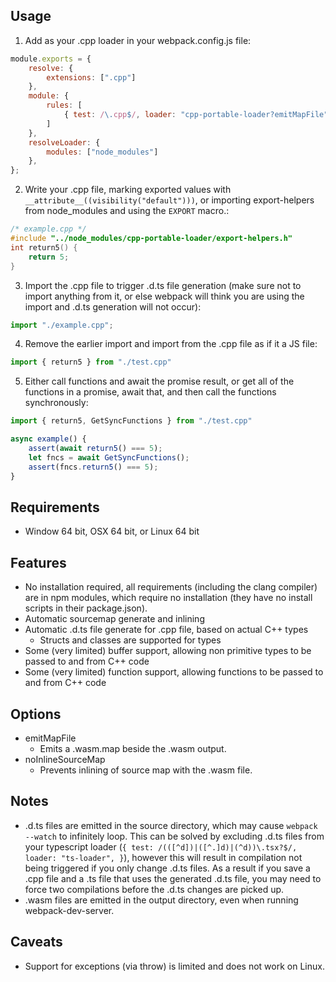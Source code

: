 ## Usage
1) Add as your .cpp loader in your webpack.config.js file:
```js
module.exports = {
    resolve: {
        extensions: [".cpp"]
    },
    module: {
        rules: [
            { test: /\.cpp$/, loader: "cpp-portable-loader?emitMapFile" },
        ]
    },
    resolveLoader: {
        modules: ["node_modules"]
    },
};
```
2) Write your .cpp file, marking exported values with `__attribute__((visibility("default")))`, or importing export-helpers from node_modules and using the `EXPORT` macro.:
```cpp
/* example.cpp */
#include "../node_modules/cpp-portable-loader/export-helpers.h"
int return5() {
    return 5;
}
```
3) Import the .cpp file to trigger .d.ts file generation (make sure not to import anything from it, or else webpack will think you are using the import and .d.ts generation will not occur):
```js
import "./example.cpp";
```

4) Remove the earlier import and import from the .cpp file as if it a JS file:
```js
import { return5 } from "./test.cpp"
```

5) Either call functions and await the promise result, or get all of the functions in a promise, await that, and then call the functions synchronously:
```js
import { return5, GetSyncFunctions } from "./test.cpp"

async example() {
    assert(await return5() === 5);
    let fncs = await GetSyncFunctions();
    assert(fncs.return5() === 5);
}
```

## Requirements
- Window 64 bit, OSX 64 bit, or Linux 64 bit

## Features
- No installation required, all requirements (including the clang compiler) are in npm modules, which require no installation (they have no install scripts in their package.json).
- Automatic sourcemap generate and inlining
- Automatic .d.ts file generate for .cpp file, based on actual C++ types
    - Structs and classes are supported for types
- Some (very limited) buffer support, allowing non primitive types to be passed to and from C++ code
- Some (very limited) function support, allowing functions to be passed to and from C++ code

## Options
- emitMapFile
    - Emits a .wasm.map beside the .wasm output.
- noInlineSourceMap
    - Prevents inlining of source map with the .wasm file.

## Notes
- .d.ts files are emitted in the source directory, which may cause `webpack --watch` to infinitely loop. This can be solved by excluding .d.ts files from your typescript loader (`{ test: /(([^d])|([^.]d)|(^d))\.tsx?$/, loader: "ts-loader", }`), however this will result in compilation not being triggered if you only change .d.ts files. As a result if you save a .cpp file and a .ts file that uses the generated .d.ts file, you may need to force two compilations before the .d.ts changes are picked up.
- .wasm files are emitted in the output directory, even when running webpack-dev-server.

## Caveats
- Support for exceptions (via throw) is limited and does not work on Linux.
